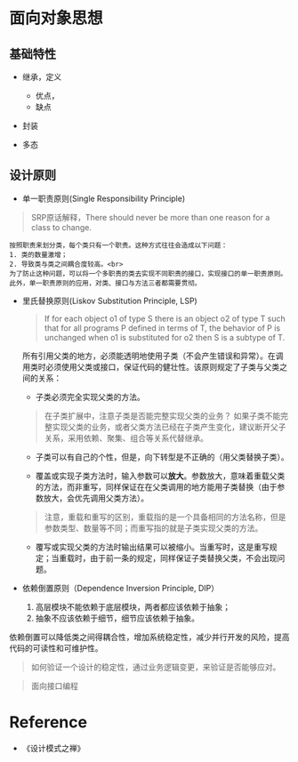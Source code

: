 # 面向对象思想
## 基础特性
- 继承，定义
    - 优点，
    - 缺点
- 封装

- 多态



## 设计原则
- 单一职责原则(Single Responsibility Principle)<br>
> SRP原话解释，There should never be more than one reason for a class to change.
    
    按照职责来划分类，每个类只有一个职责。这种方式往往会造成以下问题：
    1. 类的数量激增；
    2. 导致类与类之间耦合度较高。<br>
    为了防止这种问题，可以将一个多职责的类去实现不同职责的接口，实现接口的单一职责原则。此外，单一职责原则的应用，对类、接口与方法三者都需要贯彻。

- 里氏替换原则(Liskov Substitution Principle, LSP)<br>
    > If for each object o1 of type S there is an object o2 of type T such that for all programs P defined in terms of T, the behavior of P is unchanged when o1 is substituted for o2 then S is a subtype of T.
    
    所有引用父类的地方，必须能透明地使用子类（不会产生错误和异常）。在调用类时必须使用父类或接口，保证代码的健壮性。该原则规定了子类与父类之间的关系：
    - 子类必须完全实现父类的方法。
    > 在子类扩展中，注意子类是否能完整实现父类的业务？
    如果子类不能完整实现父类的业务，或者父类方法已经在子类产生变化，建议断开父子关系，采用依赖、聚集、组合等关系代替继承。
    
    - 子类可以有自己的个性，但是，向下转型是不正确的（用父类替换子类）。
    
    - 覆盖或实现子类方法时，输入参数可以**放大**。参数放大，意味着重载父类的方法，而非重写，同样保证在在父类调用的地方能用子类替换（由于参数放大，会优先调用父类方法）。
    
    > 注意，重载和重写的区别，重载指的是一个具备相同的方法名称，但是参数类型、数量等不同；而重写指的就是子类实现父类的方法。
    
    - 覆写或实现父类的方法时输出结果可以被缩小。当重写时，这是重写规定；当重载时，由于前一条的规定，同样保证子类替换父类，不会出现问题。
    

- 依赖倒置原则（Dependence Inversion Principle, DIP）
    1. 高层模块不能依赖于底层模块，两者都应该依赖于抽象；
    2. 抽象不应该依赖于细节，细节应该依赖于抽象。

 依赖倒置可以降低类之间得耦合性，增加系统稳定性，减少并行开发的风险，提高代码的可读性和可维护性。 

> 如何验证一个设计的稳定性，通过业务逻辑变更，来验证是否能够应对。
    
> 面向接口编程
    
# Reference
- 《设计模式之禅》
   
    
    
    